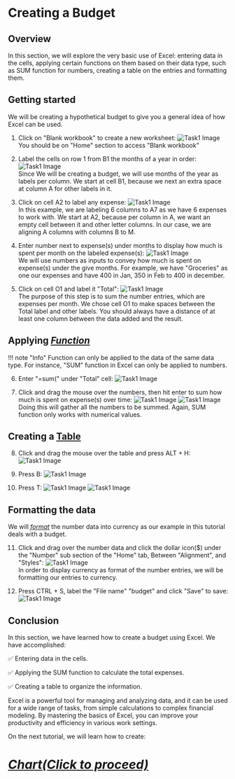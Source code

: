 # Creating a Budget

## Overview

In this section, we will explore the very basic use of Excel: entering data in the cells, applying certain functions on them based on their data type, such as SUM function for numbers, creating a table on the entries and formatting them. 


## Getting started

We will be creating a hypothetical budget to give you a general idea of how Excel can be used. 

1. Click on "Blank workbook" to create a new worksheet:
![Task1 Image](Assets/Task1/Task1_1A.png)  
You should be on "Home" section to access "Blank workbook"
 

2. Label the cells on row 1 from B1 the months of a year in order:
![Task1 Image](Assets/Task1/Task1_2.png)  
Since We will be creating a budget, we will use months of the year as labels per column. We start at cell B1, because we next an extra space at column A for other labels in it.

3. Click on cell A2 to label any expense:
![Task1 Image](Assets/Task1/Task1_3.png)  
In this example, we are labeling 6 columns to A7 as we have 6 expenses to work with. We start at A2, because per column in A, we want an empty cell between it and other letter columns. In our case, we are aligning A columns with columns B to M.

4. Enter number next to expense(s) under months to display how much is spent per month on the labeled expense(s):
![Task1 Image](Assets/Task1/Task1_4.png)  
We will use numbers as inputs to convey  how much is spent on expense(s) under the give months. For example, we have "Groceries" as one our expenses and have 400 in Jan, 350 in Feb to 400 in december.

5. Click on cell O1 and label it "Total":
![Task1 Image](Assets/Task1/Task1_5.png)  
The purpose of this step is to sum the number entries, which are expenses per month. We chose cell O1 to make spaces between the Total label and other labels. You should always have a distance of at least one column between the data added and the result.

## Applying [_Function_](Glossary.md)

!!! note "Info"
    <i class="fas fa-exclamation-triangle"></i> Function can only be applied to the data of the same data type. For instance, "SUM" function in Excel can only be applied to numbers.

6. Enter "=sum(" under "Total" cell:
![Task1 Image](Assets/Task1/Task1_6.png)

7. Click and drag the mouse over the numbers, then hit enter to sum how much is spent on expense(s) over time:
![Task1 Image](Assets/Task1/Task1_7.png)
![Task1 Image](Assets/Task1/Task1_7B.png)
Doing this will gather all the numbers to be summed. Again, SUM function only works with numerical values.

## Creating a [Table](Glossary.md)
8. Click and drag the mouse over the table and press ALT + H:
![Task1 Image](Assets/Task1/Task1_8.png)

9. Press B:
![Task1 Image](Assets/Task1/Task1_9.png)


10. Press T:
![Task1 Image](Assets/Task1/Task1_10A.png)
![Task1 Image](Assets/Task1/Task1_9B.png)

## Formatting the data

We will [_format_](Glossary.md) the number data into currency as our example in this tutorial deals with a budget.

11. Click and drag over the number data and click the dollar icon($) under the "Number" sub  section of the "Home" tab, Between "Alignment", and "Styles":
![Task1 Image](Assets/Task1/Task1_10B.png)  
In order to display currency as format of the number entries, we will be formatting our entries to currency.


12. Press CTRL + S, label the "File name" "budget" and click "Save" to save:
![Task1 Image](Assets/Task1/Task1_11.png)  


## Conclusion

In this section, we have learned how to create a budget using Excel. We have accomplished:

:white_check_mark: Entering data in the cells.

:white_check_mark: Applying the SUM function to calculate the total expenses.

:white_check_mark: Creating a table to organize the information. 
 
 
 
 Excel is a powerful tool for managing and analyzing data, and it can be used for a wide range of tasks, from simple calculations to complex financial modeling. By mastering the basics of Excel, you can improve your productivity and efficiency in various work settings.

 On the next tutorial, we will learn how to create: 

# [_Chart(Click to proceed)_](Task2.md)